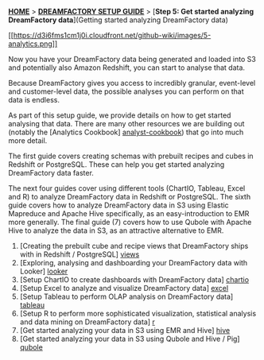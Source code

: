 <a name="top" />

[**HOME**](Home) > [**DREAMFACTORY SETUP GUIDE**](Setting-up-DreamFactory) > [**Step 5: Get started analyzing DreamFactory data**](Getting started analyzing DreamFactory data)

[[https://d3i6fms1cm1j0i.cloudfront.net/github-wiki/images/5-analytics.png]]

Now you have your DreamFactory data being generated and loaded into S3 and potentially also Amazon Redshift, you can start to analyse that data.

Because DreamFactory gives you access to incredibly granular, event-level and customer-level data, the possible analyses you can perform on that data is endless.

As part of this setup guide, we provide details on how to get started analysing that data. There are many other resources we are building out (notably the [Analytics Cookbook] [analyst-cookbook]) that go into much more detail.

The first guide covers creating schemas with prebuilt recipes and cubes in Redshift or PostgreSQL. These can help you get started analyzing DreamFactory data faster.

The next four guides cover using different tools (ChartIO, Tableau, Excel and R) to analyze DreamFactory data in Redshift or PostgreSQL. The sixth guide covers how to analyze DreamFactory data in S3 using Elastic Mapreduce and Apache Hive specifically, as an easy-introduction to EMR more generally. The final guide (7) covers how to use Qubole with Apache Hive to analyze the data in S3, as an attractive alternative to EMR.

1. [Creating the prebuilt cube and recipe views that DreamFactory ships with in Redshift / PostgreSQL] [views]
2. [Exploring, analysing and dashboarding your DreamFactory data with Looker] [looker]
3. [Setup ChartIO to create dashboards with DreamFactory data] [chartio]
4. [Setup Excel to analyze and visualize DreamFactory data] [excel]
5. [Setup Tableau to perform OLAP analysis on DreamFactory data] [tableau]
6. [Setup R to perform more sophisticated visualization, statistical analysis and data mining on DreamFactory data] [r]
7. [Get started analyzing your data in S3 using EMR and Hive] [hive]
8. [Get started analyzing your data in S3 using Qubole and Hive / Pig] [qubole]


[analyst-cookbook]: http://dreamfactory.com/analytics/index.html
[looker]: Getting-started-with-Looker
[hive]: Getting-started-with-EMR
[infobright]: Getting-started-analysing-your-data-in-Infobright
[chartio]: Setting-up-ChartIO-to-visualize-DreamFactory-data
[excel]: Setting-up-Excel-to-analyze-DreamFactory-data
[tableau]: Setting-up-Tableau-to-analyze-your-DreamFactory-data
[r]: Setting-up-R-to-perform-more-sophisticated-analysis-on-your-DreamFactory-data
[qubole]: Setting-up-Qubole-to-analyze-DreamFactory-data-using-Apache-Hive
[views]: Setting-up-the-prebuilt-views-in-Redshift-and-PostgreSQL